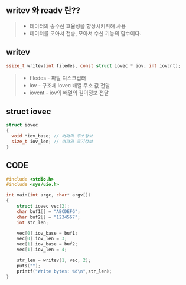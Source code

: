 ## writev 와 readv 란??
> * 데이터의 송수신 효율성을 향상시키위해 사용
> * 데이터를 모아서 전송, 모아서 수신 기능의 함수이다.

## writev
```c
ssize_t writev(int filedes, const struct iovec * iov, int iovcnt);
```
>   * filedes - 파일 디스크립터
>   * iov - 구조체 iovec 배열 주소 값 전달
>   * iovcnt - iov의 배열의 길이정보 전달

## struct iovec
```c
struct iovec
{
  void *iov_base; // 버퍼의 주소정보
  size_t iov_len; // 버퍼의 크기정보
}
```

## CODE
```c
#include <stdio.h>
#include <sys/uio.h>

int main(int argc, char* argv[])
{
    struct iovec vec[2];
    char buf1[] = "ABCDEFG";
    char buf2[] = "1234567";
    int str_len;

    vec[0].iov_base = buf1;
    vec[0].iov_len = 3;
    vec[1].iov_base = buf2;
    vec[1].iov_len = 4;

    str_len = writev(1, vec, 2);
    puts("");
    printf("Write bytes: %d\n",str_len);
}
```
